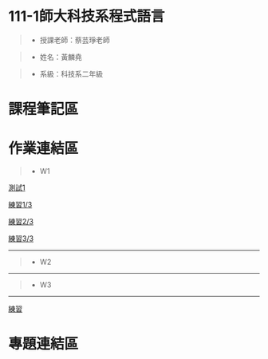 # 111-1師大科技系程式語言

> * 授課老師：蔡芸琤老師

> * 姓名：黃麟堯

> * 系級：科技系二年級

# 課程筆記區

# 作業連結區

> * W1

[測試1](http://localhost:8888/notebooks/OneDrive/%E6%96%87%E4%BB%B6/GitHub/PL/%E6%B8%AC%E8%A9%A61.ipynb)

[練習1/3](http://localhost:8888/notebooks/OneDrive/%E6%96%87%E4%BB%B6/GitHub/PL/%E7%B7%B4%E7%BF%921.3.ipynb)

[練習2/3](http://localhost:8888/notebooks/OneDrive/%E6%96%87%E4%BB%B6/GitHub/PL/%E7%B7%B4%E7%BF%922.3.ipynb)

[練習3/3](http://localhost:8888/notebooks/OneDrive/%E6%96%87%E4%BB%B6/GitHub/PL/%E7%B7%B4%E7%BF%923.3.ipynb)

<HR>
  
> * W2
  
<HR>

> * W3
   
<HR>

[練習](http://localhost:8889/notebooks/OneDrive/%E6%96%87%E4%BB%B6/GitHub/PL/%E7%B7%B4%E7%BF%92.ipynb)

# 專題連結區
